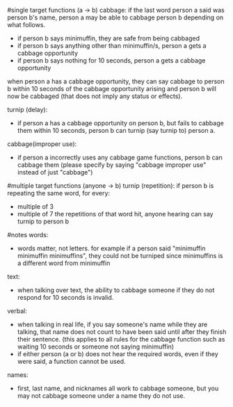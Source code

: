 #single target functions (a -> b)
cabbage: 
if the last word person a said was person b's name, person a may be able to cabbage person b depending on what follows.
- if person b says minimuffin, they are safe from being cabbaged
- if person b says anything other than minimuffin/s, person a gets a cabbage opportunity
- if person b says nothing for 10 seconds, person a gets a cabbage opportunity

when person a has a cabbage opportunity, they can say cabbage to person b within 10 seconds of the cabbage opportunity arising and person b will now be cabbaged (that does not imply any status or effects).

turnip (delay):
- if person a has a cabbage opportunity on person b, but fails to cabbage them within 10 seconds, person b can turnip (say turnip to) person a.

cabbage(improper use):
- if person a incorrectly uses any cabbage game functions, person b can cabbage them (please specify by saying "cabbage improper use" instead of just "cabbage")


#multiple target functions (anyone -> b)
turnip (repetition):
if person b is repeating the same word, for every:
- multiple of 3
- multiple of 7
the repetitions of that word hit, anyone hearing can say turnip to person b


#notes
words:
- words matter, not letters. for example if a person said "minimuffin minimuffin minimuffins", they could not be turniped since minimuffins is a different word from minimuffin

text:
- when talking over text, the ability to cabbage someone if they do not respond for 10 seconds is invalid.

verbal:
- when talking in real life, if you say someone's name while they are talking, that name does not count to have been said until after they finish their sentence. (this applies to all rules for the cabbage function such as waiting 10 seconds or someone not saying minimuffin)
- if either person (a or b) does not hear the required words, even if they were said, a function cannot be used.

names:
- first, last name, and nicknames all work to cabbage someone, but you may not cabbage someone under a name they do not use.
